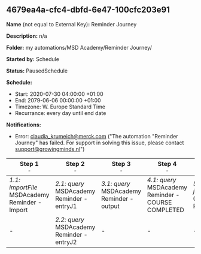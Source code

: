 ## 4679ea4a-cfc4-dbfd-6e47-100cfc203e91

**Name** (not equal to External Key)**:** Reminder Journey

**Description:** n/a

**Folder:** my automations/MSD Academy/Reminder Journey/

**Started by:** Schedule

**Status:** PausedSchedule

**Schedule:**

* Start: 2020-07-30 04:00:00 +01:00
* End: 2079-06-06 00:00:00 +01:00
* Timezone: W. Europe Standard Time
* Recurrance: every day until end date

**Notifications:**

* Error: claudia_krumeich@merck.com ("The automation "Reminder Journey" has failed. For support in solving this issue, please contact support@growingminds.nl")

| Step 1<br>_<small>-</small>_ | Step 2<br>_<small>-</small>_ | Step 3<br>_<small>-</small>_ | Step 4<br>_<small>-</small>_ | Step 5<br>_<small>-</small>_ |
| --- | --- | --- | --- | --- |
| _1.1: importFile_<br>MSDAcademy Reminder - Import | _2.1: query_<br>MSDAcademy Reminder - entryJ1 | _3.1: query_<br>MSDAcademy Reminder - output | _4.1: query_<br>MSDAcademy Reminder - COURSE COMPLETED | _5.1: journeyEntry_<br>01. Reminders |
| - | _2.2: query_<br>MSDAcademy Reminder - entryJ2 | - | - | - |
